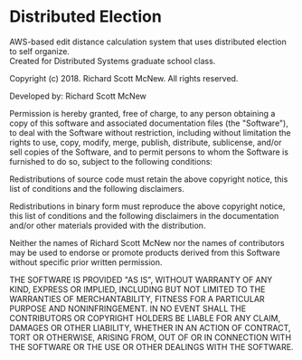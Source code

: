 # Distributed Election
AWS-based edit distance calculation system that uses distributed election to self organize.  
Created for Distributed Systems graduate school class.

Copyright (c) 2018.  Richard Scott McNew.  All rights reserved.

Developed by:  Richard Scott McNew

Permission is hereby granted, free of charge, to any person obtaining a copy of this
software and associated documentation files (the "Software"), to deal with the
Software without restriction, including without limitation the rights to use, copy,
modify, merge, publish, distribute, sublicense, and/or sell copies of the Software, and
to permit persons to whom the Software is furnished to do so, subject to the following conditions:

Redistributions of source code must retain the above copyright notice, this list of
conditions and the following disclaimers.

Redistributions in binary form must reproduce the above copyright notice, this list of conditions
and the following disclaimers in the documentation and/or other materials provided with the distribution.

Neither the names of Richard Scott McNew nor the names of contributors may
be used to endorse or promote products derived from this Software without specific prior written permission.

THE SOFTWARE IS PROVIDED "AS IS", WITHOUT WARRANTY OF ANY KIND, EXPRESS OR
IMPLIED, INCLUDING BUT NOT LIMITED TO THE WARRANTIES OF MERCHANTABILITY,
FITNESS FOR A PARTICULAR PURPOSE AND NONINFRINGEMENT. IN NO EVENT SHALL
THE CONTRIBUTORS OR COPYRIGHT HOLDERS BE LIABLE FOR ANY CLAIM,
DAMAGES OR OTHER LIABILITY, WHETHER IN AN ACTION OF CONTRACT, TORT OR
OTHERWISE, ARISING FROM, OUT OF OR IN CONNECTION WITH THE SOFTWARE OR
THE USE OR OTHER DEALINGS WITH THE SOFTWARE.
